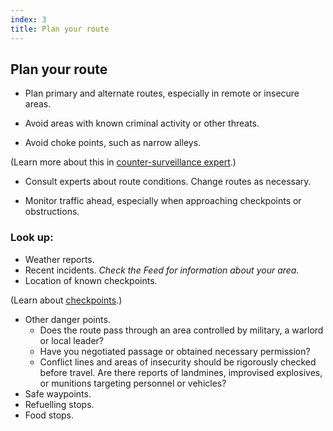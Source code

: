 ```yaml
---
index: 3
title: Plan your route
---
```

## Plan your route

*   Plan primary and alternate routes, especially in remote or insecure areas.

*   Avoid areas with known criminal activity or other threats. 

*	Avoid choke points, such as narrow alleys.

(Learn more about this in [counter-surveillance expert](umbrella://operations/counter/surveillance/expert).)

*   Consult experts about route conditions. Change routes as necessary. 

*	Monitor traffic ahead, especially when approaching checkpoints or obstructions.

### Look up:

*	Weather reports.
*   Recent incidents. *Check the Feed for information about your area.*
*   Location of known checkpoints.

(Learn about [checkpoints](umbrella://travel/checkpoints).)

*   Other danger points. 
	* Does the route pass through an area controlled by military, a warlord or local leader? 
    * Have you negotiated passage or obtained necessary permission?
    * Conflict lines and areas of insecurity should be rigorously checked before travel. Are there reports of landmines, improvised explosives, or munitions targeting personnel or vehicles?      
*   Safe waypoints.
*   Refuelling stops.
*   Food stops.